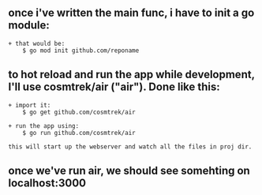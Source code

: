 ## once i've written the main func, i have to init a go module:
    + that would be:
        $ go mod init github.com/reponame

## to hot reload and run the app while development, I'll use cosmtrek/air ("air"). Done like this:
    + import it: 
        $ go get github.com/cosmtrek/air

    + run the app using:
        $ go run github.com/cosmtrek/air
    
    this will start up the webserver and watch all the files in proj dir.

## once we've run air, we should see somehting on localhost:3000

